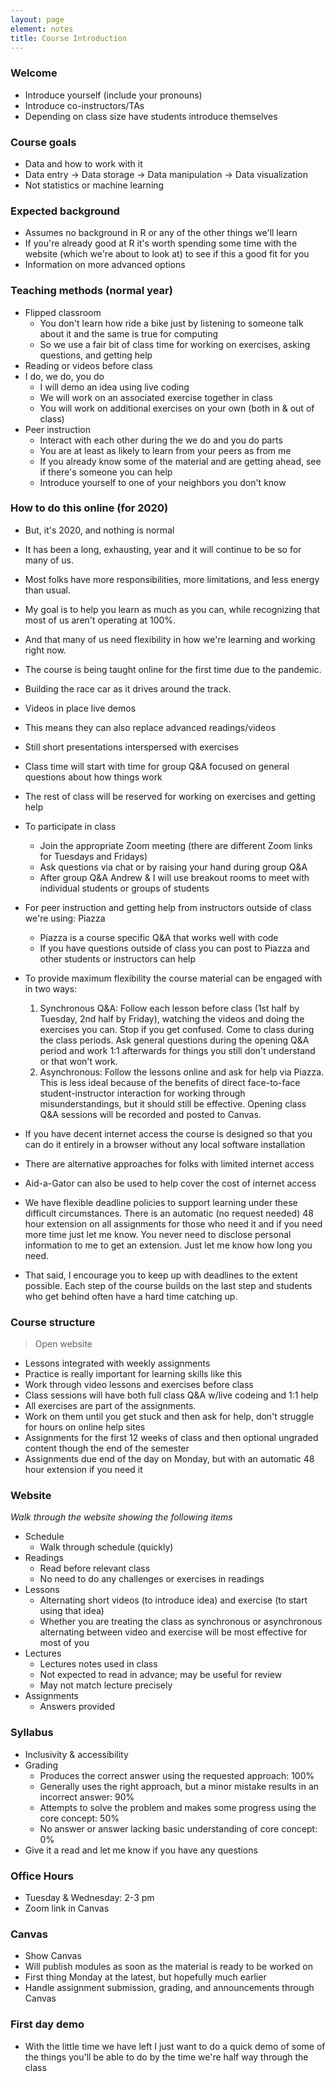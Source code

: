 ```yaml
---
layout: page
element: notes
title: Course Introduction
---
```


### Welcome

* Introduce yourself (include your pronouns)
* Introduce co-instructors/TAs
* Depending on class size have students introduce themselves

### Course goals

* Data and how to work with it
* Data entry -> Data storage -> Data manipulation -> Data visualization
* Not statistics or machine learning

### Expected background

* Assumes no background in R or any of the other things we'll learn
* If you're already good at R it's worth spending some time with the website
  (which we're about to look at) to see if this a good fit for you
* Information on more advanced options

 
### Teaching methods (normal year)

* Flipped classroom
    * You don't learn how ride a bike just by listening to someone talk about it
      and the same is true for computing
    * So we use a fair bit of class time for working on exercises, asking questions, and getting help
* Reading or videos before class
* I do, we do, you do
    * I will demo an idea using live coding
	* We will work on an associated exercise together in class
	* You will work on additional exercises on your own (both in & out of class)
* Peer instruction
    * Interact with each other during the we do and you do parts
	* You are at least as likely to learn from your peers as from me
    * If you already know some of the material and are getting ahead, see if
      there's someone you can help
	* Introduce yourself to one of your neighbors you don't know


### How to do this online (for 2020)

* But, it's 2020, and nothing is normal
* It has been a long, exhausting, year and it will continue to be so for many of us.
* Most folks have more responsibilities, more limitations, and less energy than usual.
* My goal is to help you learn as much as you can, while recognizing that most of us aren't operating at 100%.
* And that many of us need flexibility in how we're learning and working right now.

* The course is being taught online for the first time due to the pandemic.
* Building the race car as it drives around the track.

* Videos in place live demos
* This means they can also replace advanced readings/videos
* Still short presentations interspersed with exercises
* Class time will start with time for group Q&A focused on general questions about how things work
* The rest of class will be reserved for working on exercises and getting help
* To participate in class
    * Join the appropriate Zoom meeting (there are different Zoom links for Tuesdays and Fridays)
    * Ask questions via chat or by raising your hand during group Q&A
    * After group Q&A Andrew & I will use breakout rooms to meet with individual students or groups of students
* For peer instruction and getting help from instructors outside of class we're using: Piazza
    * Piazza is a course specific Q&A that works well with code
    * If you have questions outside of class you can post to Piazza and other students or instructors can help

* To provide maximum flexibility the course material can be engaged with in two ways:
    1. Synchronous Q&A: Follow each lesson before class (1st half by Tuesday, 2nd half by Friday), watching the videos and doing the exercises you can. Stop if you get confused. Come to class during the class periods. Ask general questions during the opening Q&A period and work 1:1 afterwards for things you still don't understand or that won't work.
    2. Asynchronous: Follow the lessons online and ask for help via Piazza. This is less ideal because of the benefits of direct face-to-face student-instructor interaction for working through misunderstandings, but it should still be effective. Opening class Q&A sessions will be recorded and posted to Canvas.

* If you have decent internet access the course is designed so that you can do it entirely in a browser without any local software installation
* There are alternative approaches for folks with limited internet access
* Aid-a-Gator can also be used to help cover the cost of internet access

* We have flexible deadline policies to support learning under these difficult circumstances.
There is an automatic (no request needed) 48 hour extension on all assignments for those who need it and if you need more time just let me know.
You never need to disclose personal information to me to get an extension. Just let me know how long you need.
* That said, I encourage you to keep up with deadlines to the extent possible.
Each step of the course builds on the last step and students who get behind often have a hard time catching up.

### Course structure

> Open website

* Lessons integrated with weekly assignments
* Practice is really important for learning skills like this
* Work through video lessons and exercises before class
* Class sessions will have both full class Q&A w/live codeing and 1:1 help
* All exercises are part of the assignments.
* Work on them until you get stuck and then ask for help, don't struggle for hours on online help sites
* Assignments for the first 12 weeks of class and then optional ungraded content though the end of the semester
* Assignments due end of the day on Monday, but with an automatic 48 hour extension if you need it

### Website

*Walk through the website showing the following items*

* Schedule
    * Walk through schedule (quickly)
* Readings
    * Read before relevant class
    * No need to do any challenges or exercises in readings
* Lessons
    * Alternating short videos (to introduce idea) and exercise (to start using that idea)
    * Whether you are treating the class as synchronous or asynchronous alternating between video and exercise will be most effective for most of you
* Lectures
    * Lectures notes used in class
	* Not expected to read in advance; may be useful for review
	* May not match lecture precisely
* Assignments
    * Answers provided

### Syllabus

* Inclusivity & accessibility
* Grading
    * Produces the correct answer using the requested approach: 100%
    * Generally uses the right approach, but a minor mistake results in an incorrect answer: 90%
    * Attempts to solve the problem and makes some progress using the core concept: 50%
    * No answer or answer lacking basic understanding of core concept: 0%
* Give it a read and let me know if you have any questions

### Office Hours

* Tuesday & Wednesday: 2-3 pm
* Zoom link in Canvas

### Canvas

* Show Canvas
* Will publish modules as soon as the material is ready to be worked on
* First thing Monday at the latest, but hopefully much earlier
* Handle assignment submission, grading, and announcements through Canvas

### First day demo

* With the little time we have left I just want to do a quick demo of some of
  the things you'll be able to do by the time we're half way through the class
